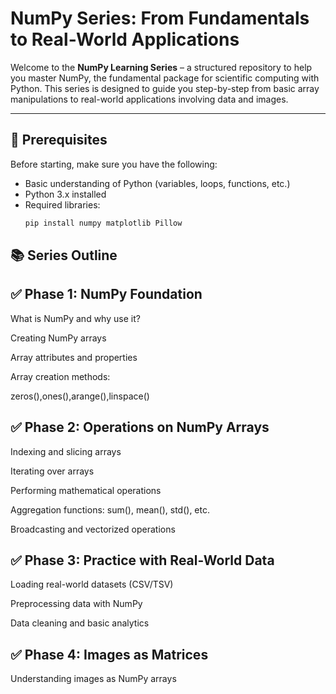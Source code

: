 # NumPy Series: From Fundamentals to Real-World Applications

Welcome to the **NumPy Learning Series** – a structured repository to help you master NumPy, the fundamental package for scientific computing with Python. This series is designed to guide you step-by-step from basic array manipulations to real-world applications involving data and images.

---

## 🚀 Prerequisites

Before starting, make sure you have the following:

- Basic understanding of Python (variables, loops, functions, etc.)
- Python 3.x installed
- Required libraries:
  ```bash
  pip install numpy matplotlib Pillow
## 📚 Series Outline
## ✅ Phase 1: NumPy Foundation
What is NumPy and why use it?

Creating NumPy arrays

Array attributes and properties

Array creation methods:

zeros(),ones(),arange(),linspace()

## ✅ Phase 2: Operations on NumPy Arrays
Indexing and slicing arrays

Iterating over arrays

Performing mathematical operations

Aggregation functions: sum(), mean(), std(), etc.

Broadcasting and vectorized operations

## ✅ Phase 3: Practice with Real-World Data
Loading real-world datasets (CSV/TSV)

Preprocessing data with NumPy

Data cleaning and basic analytics

## ✅ Phase 4: Images as Matrices
Understanding images as NumPy arrays


